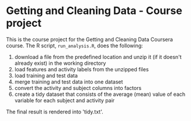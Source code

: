 # Getting and Cleaning Data - Course project

This is the course project for the Getting and Cleaning Data Coursera course.
The R script, `run_analysis.R`, does the following:

1. download a file from the predefined location and unzip it (if it doesn't already exist) in the working directory
2. load features and activity labels from the unzipped files
3. load training and test data
4. merge training and test data into one dataset
5. convert the activity and subject columns into factors
6. create a tidy dataset that consists of the average (mean) value of each variable for each subject and activity pair

The final result is rendered into 'tidy.txt'.